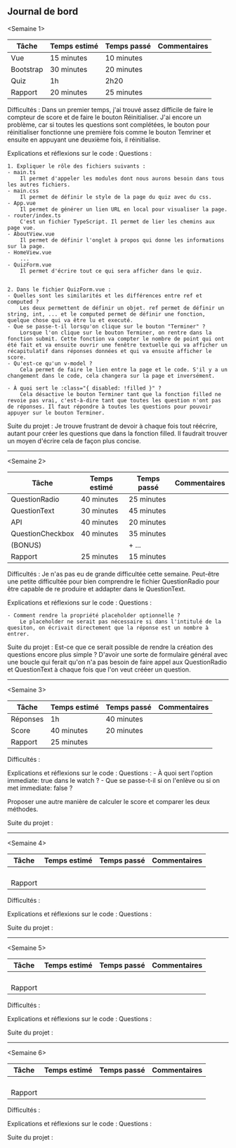 ## Journal de bord

<Semaine 1>

| Tâche     | Temps estimé | Temps passé | Commentaires |
| --------- | ------------ | ----------- | ------------ |
| Vue       | 15 minutes   | 10 minutes  |
| Bootstrap | 30 minutes   | 20 minutes  |
| Quiz      | 1h           | 2h20        |
| Rapport   | 20 minutes   | 25 minutes  |

Difficultés :
Dans un premier temps, j'ai trouvé assez difficile de faire le compteur de score et de faire le bouton Réinitialiser. J'ai encore un problème, car si toutes les questions sont complétées, le bouton pour réinitialiser fonctionne une première fois comme le bouton Temriner et ensuite en appuyant une deuxième fois, il réinitialise.

Explications et réflexions sur le code :
Questions :

    1. Expliquer le rôle des fichiers suivants :
    - main.ts
        Il permet d'appeler les modules dont nous aurons besoin dans tous les autres fichiers.
    - main.css
        Il permet de définir le style de la page du quiz avec du css.
    - App.vue
        Il permet de générer un lien URL en local pour visualiser la page.
    - router/index.ts
        C'est un fichier TypeScript. Il permet de lier les chemins aux page vue.
    - AboutView.vue
        Il permet de définir l'onglet à propos qui donne les informations sur la page.
    - HomeView.vue
        ...
    - QuizForm.vue
        Il permet d'écrire tout ce qui sera afficher dans le quiz.


    2. Dans le fichier QuizForm.vue :
    - Quelles sont les similarités et les différences entre ref et computed ?
        Les deux permettent de définir un objet. ref permet de définir un string, int, ... et le computed permet de définir une fonction, quelque chose qui va être lu et executé.
    - Que se passe-t-il lorsqu'on clique sur le bouton "Terminer" ?
        Lorsque l'on clique sur le bouton Terminer, on rentre dans la fonction submit. Cette fonction va compter le nombre de point qui ont été fait et va ensuite ouvrir une fenêtre textuelle qui va afficher un récapitulatif dans réponses données et qui va ensuite afficher le score.
    - Qu'est-ce qu'un v-model ?
        Cela permet de faire le lien entre la page et le code. S'il y a un changement dans le code, cela changera sur la page et inversément.

    - À quoi sert le :class="{ disabled: !filled }" ?
        Cela désactive le bouton Terminer tant que la fonction filled ne revoie pas vrai, c'est-à-dire tant que toutes les question n'ont pas de réponses. Il faut répondre à toutes les questions pour pouvoir appuyer sur le bouton Terminer.

Suite du projet :
Je trouve frustrant de devoir à chaque fois tout réécrire, autant pour créer les questions que dans la fonction filled. Il faudrait trouver un moyen d'écrire cela de façon plus concise.

---

<Semaine 2>

| Tâche            | Temps estimé | Temps passé | Commentaires |
| ---------------- | ------------ | ----------- | ------------ |
| QuestionRadio    | 40 minutes   | 25 minutes  |
| QuestionText     | 30 minutes   | 45 minutes  |
| API              | 40 minutes   | 20 minutes  |
| QuestionCheckbox | 40 minutes   | 35 minutes  |
| (BONUS)          |              | + ...       |
| Rapport          | 25 minutes   | 15 minutes  |

Difficultés :
Je n'as pas eu de grande difficultée cette semaine.
Peut-être une petite difficultée pour bien comprendre le fichier QuestionRadio pour être capable de re produire et addapter dans le QuestionText.

Explications et réflexions sur le code :
Questions :

    - Comment rendre la propriété placeholder optionnelle ?
        Le placeholder ne serait pas nécessaire si dans l'intitulé de la quesiton, on écrivait directement que la réponse est un nombre à entrer.

Suite du projet :
Est-ce que ce serait possible de rendre la création des questions encore plus simple ? D'avoir une sorte de formulaire général avec une boucle qui ferait qu'on n'a pas besoin de faire appel aux QuestionRadio et QuestionText à chaque fois que l'on veut crééer un question.

---

<Semaine 3>

| Tâche    | Temps estimé | Temps passé | Commentaires |
| -------- | ------------ | ----------- | ------------ |
| Réponses | 1h           | 40 minutes  |
| Score    | 40 minutes   | 20 minutes  |
| Rapport  | 25 minutes   |             |

Difficultés :

Explications et réflexions sur le code :
Questions : - À quoi sert l'option immediate: true dans le watch ? - Que se passe-t-il si on l'enlève ou si on met immediate: false ?

Proposer une autre manière de calculer le score et comparer les deux méthodes.

Suite du projet :

---

<Semaine 4>

| Tâche   | Temps estimé | Temps passé | Commentaires |
| ------- | ------------ | ----------- | ------------ |
|         |              |             |
|         |              |             |
|         |              |             |
|         |              |             |
| Rapport |              |             |

Difficultés :

Explications et réflexions sur le code :
Questions :

Suite du projet :

---

<Semaine 5>

| Tâche   | Temps estimé | Temps passé | Commentaires |
| ------- | ------------ | ----------- | ------------ |
|         |              |             |
|         |              |             |
|         |              |             |
|         |              |             |
| Rapport |              |             |

Difficultés :

Explications et réflexions sur le code :
Questions :

Suite du projet :

---

<Semaine 6>

| Tâche   | Temps estimé | Temps passé | Commentaires |
| ------- | ------------ | ----------- | ------------ |
|         |              |             |
|         |              |             |
|         |              |             |
|         |              |             |
| Rapport |              |             |

Difficultés :

Explications et réflexions sur le code :
Questions :

Suite du projet :
